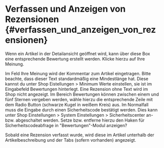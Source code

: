 # Verfassen und Anzeigen von Rezensionen {#verfassen_und_anzeigen_von_rezensionen}

Wenn ein Artikel in der Detailansicht geöffnet wird, kann über diese Box eine entsprechende Bewertung erstellt werden. Klicke hierzu auf Ihre Meinung.

Im Feld Ihre Meinung wird der Kommentar zum Artikel eingetragen. Bitte beachte, dass dieser Text standardmäßig eine Mindestlänge hat. Diese kannst du unter Shop Eistellungen \> Minimum Werte einstellen, sie ist im Eingabefeld Bewertungen hinterlegt. Eine Rezension ohne Text wird im Shop nicht angezeigt. Im Bereich Bewertungen können zwischen einem und fünf Sternen vergeben werden, wähle hierzu die entsprechende Zeile mit dem Radio Button \(schwarze Kugel in weißem Kreis\) aus. Im Normalfall muss die Eingabe durch einen Sicherheitscode bestätigt werden. Dies kann unter Shop Einstellungen \> System Einstellungen \> Sicherheitscenter an- bzw. abgeschaltet werden. Setze bzw. entferne hierzu den Haken für Sicherheitscodeabfrage in "Bewertungen"-Modul anzeigen?

Sobald eine Rezension verfasst wurde, wird diese im Artikel unterhalb der Artikelbeschreibung und der Tabs \(sofern vorhanden\) angezeigt.



